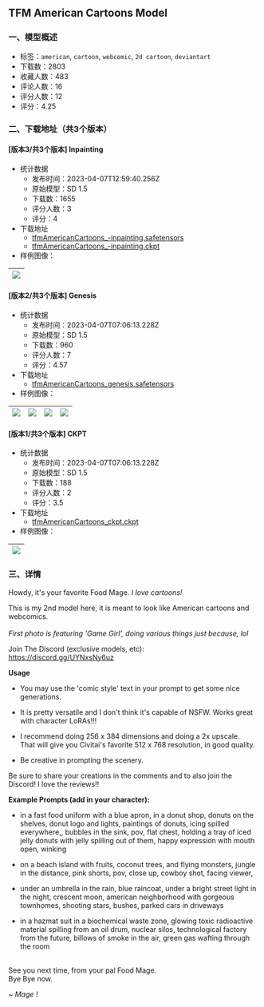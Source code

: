 ## TFM American Cartoons Model
### 一、模型概述

- 标签：`american`, `cartoon`, `webcomic`, `2d cartoon`, `deviantart`
- 下载数：2803
- 收藏人数：483
- 评论人数：16
- 评分人数：12
- 评分：4.25

### 二、下载地址（共3个版本）

#### [版本3/共3个版本] Inpainting

- 统计数据
  - 发布时间：2023-04-07T12:59:40.256Z
  - 原始模型：SD 1.5
  - 下载数：1655
  - 评分人数：3
  - 评分：4
- 下载地址
  - [tfmAmericanCartoons_-inpainting.safetensors](https://civitai.com/api/download/models/38904)
  - [tfmAmericanCartoons_-inpainting.ckpt](https://civitai.com/api/download/models/38904?type=Model&format=PickleTensor&size=pruned&fp=fp16)
- 样例图像：

| <img src="https://image.civitai.com/xG1nkqKTMzGDvpLrqFT7WA/6f1e3d99-4d15-4e03-113c-4adf82c3a100/width=450/433292.jpeg" /> |
| ---- |

#### [版本2/共3个版本] Genesis

- 统计数据
  - 发布时间：2023-04-07T07:06:13.228Z
  - 原始模型：SD 1.5
  - 下载数：960
  - 评分人数：7
  - 评分：4.57
- 下载地址
  - [tfmAmericanCartoons_genesis.safetensors](https://civitai.com/api/download/models/30684)
- 样例图像：

| <img src="https://image.civitai.com/xG1nkqKTMzGDvpLrqFT7WA/c28e327c-835b-45de-8c60-ad7a23448e00/width=450/349255.jpeg" /> | <img src="https://image.civitai.com/xG1nkqKTMzGDvpLrqFT7WA/aa9da152-e09b-44aa-63dd-a726b578d100/width=450/348474.jpeg" /> | <img src="https://image.civitai.com/xG1nkqKTMzGDvpLrqFT7WA/35a2fcd4-f4e1-47ae-17f3-0f3d1f328600/width=450/348481.jpeg" /> | <img src="https://image.civitai.com/xG1nkqKTMzGDvpLrqFT7WA/1f1ed328-cb1c-46c5-fcb5-4e234de8ff00/width=450/348480.jpeg" /> |
| ---- | ---- | ---- | ---- |

#### [版本1/共3个版本] CKPT

- 统计数据
  - 发布时间：2023-04-07T07:06:13.228Z
  - 原始模型：SD 1.5
  - 下载数：188
  - 评分人数：2
  - 评分：3.5
- 下载地址
  - [tfmAmericanCartoons_ckpt.ckpt](https://civitai.com/api/download/models/38873)
- 样例图像：

| <img src="https://image.civitai.com/xG1nkqKTMzGDvpLrqFT7WA/92c037f9-fad1-4867-aa1e-9dd52c5c7600/width=450/430854.jpeg" /> |
| ---- |


### 三、详情
<p>Howdy, it's your favorite Food Mage. <em>I love cartoons!</em></p><p>This is my 2nd model here, it is meant to look like American cartoons and webcomics. <br /><br /><em>First photo is featuring 'Game Girl', doing various things just because, lol</em></p><p>Join The Discord (exclusive models, etc):<br /><a target="_blank" rel="ugc" href="https://discord.gg/UYNxsNy6uz">https://discord.gg/UYNxsNy6uz</a></p><p></p><p><strong>Usage</strong></p><ul><li><p>You may use the 'comic style' text in your prompt to get some nice generations.</p></li><li><p>It is pretty versatile and I don't think it's capable of NSFW. Works great with character LoRAs!!!</p></li><li><p>I recommend doing 256 x 384 dimensions and doing a 2x upscale.<br />That will give you Civitai's favorite 512 x 768 resolution, in good quality.</p></li><li><p>Be creative in prompting the scenery.</p></li></ul><p></p><p>Be sure to share your creations in the comments and to also join the Discord! I love the reviews!!</p><p></p><p><strong>Example Prompts (add in your character):</strong></p><ul><li><p>in a fast food uniform with a blue apron, in a donut shop, donuts on the shelves, donut logo and lights, paintings of donuts, icing spilled everywhere,, bubbles in the sink, pov, flat chest,  holding a tray of iced jelly donuts with jelly spilling out of them, happy expression with mouth open, winking</p></li><li><p>on a beach island with fruits, coconut trees, and flying monsters,  jungle in the distance,  pink shorts, pov, close up, cowboy shot, facing viewer,</p></li><li><p>under an umbrella in the rain, blue raincoat, under a bright street light in the night, crescent moon, american neighborhood with gorgeous townhomes, shooting stars, bushes, parked cars in driveways</p></li><li><p>in a hazmat suit in a biochemical waste zone, glowing toxic radioactive material spilling from an oil drum, nuclear silos, technological factory from the future, billows of smoke in the air, green gas wafting through the room</p></li></ul><p><br />See you next time, from your pal Food Mage.<br />Bye Bye now.</p><p></p><p><em>~ Mage !</em></p>